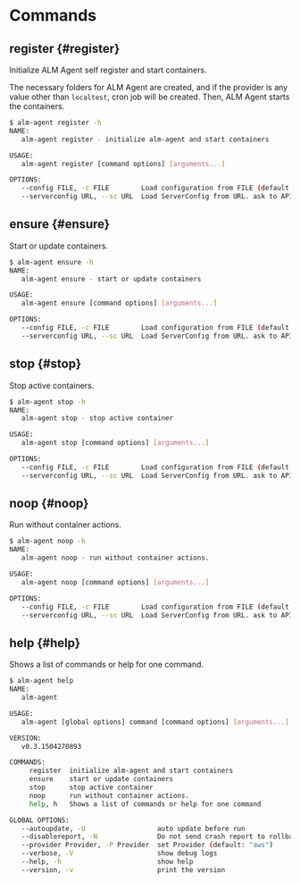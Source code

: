 # Commands

## register {#register}

Initialize ALM Agent self register and start containers.

The necessary folders for ALM Agent are created, and if the provider is any value other than `localtest`, cron job will be created. Then, ALM Agent starts the containers.

```bash
$ alm-agent register -h
NAME:
   alm-agent register - initialize alm-agent and start containers

USAGE:
   alm-agent register [command options] [arguments...]

OPTIONS:
   --config FILE, -c FILE        Load configuration from FILE (default: "/opt/mobingi/etc/alm-agent.cfg")
   --serverconfig URL, --sc URL  Load ServerConfig from URL. ask to API by default
```

## ensure {#ensure}

Start or update containers.

```bash
$ alm-agent ensure -h
NAME:
   alm-agent ensure - start or update containers

USAGE:
   alm-agent ensure [command options] [arguments...]

OPTIONS:
   --config FILE, -c FILE        Load configuration from FILE (default: "/opt/mobingi/etc/alm-agent.cfg")
   --serverconfig URL, --sc URL  Load ServerConfig from URL. ask to API by default
```

## stop {#stop}

Stop active containers.

```bash
$ alm-agent stop -h
NAME:
   alm-agent stop - stop active container

USAGE:
   alm-agent stop [command options] [arguments...]

OPTIONS:
   --config FILE, -c FILE        Load configuration from FILE (default: "/opt/mobingi/etc/alm-agent.cfg")
   --serverconfig URL, --sc URL  Load ServerConfig from URL. ask to API by default
```

## noop {#noop}

Run without container actions.

```bash
$ alm-agent noop -h
NAME:
   alm-agent noop - run without container actions.

USAGE:
   alm-agent noop [command options] [arguments...]

OPTIONS:
   --config FILE, -c FILE        Load configuration from FILE (default: "/opt/mobingi/etc/alm-agent.cfg")
   --serverconfig URL, --sc URL  Load ServerConfig from URL. ask to API by default
```

## help {#help}

Shows a list of commands or help for one command.

```bash
$ alm-agent help
NAME:
   alm-agent

USAGE:
   alm-agent [global options] command [command options] [arguments...]

VERSION:
   v0.3.1504270893

COMMANDS:
     register  initialize alm-agent and start containers
     ensure    start or update containers
     stop      stop active container
     noop      run without container actions.
     help, h   Shows a list of commands or help for one command

GLOBAL OPTIONS:
   --autoupdate, -U                  auto update before run
   --disablereport, -N               Do not send crash report to rollbar.
   --provider Provider, -P Provider  set Provider (default: "aws")
   --verbose, -V                     show debug logs
   --help, -h                        show help
   --version, -v                     print the version
```

